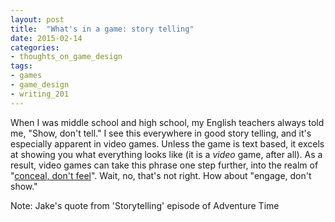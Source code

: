 ```yaml
---
layout: post
title:  "What's in a game: story telling"
date: 2015-02-14
categories:
- thoughts_on_game_design
tags:
- games
- game_design
- writing_201
---
```


When I was middle school and high school, my English teachers always told me, "Show, don't tell." I see this everywhere in good story telling, and it's especially apparent in video games. Unless the game is text based, it excels at showing you what everything looks like (it is a *video* game, after all). As a result, video games can take this phrase one step further, into the realm of "[conceal, don't feel][frozen-video]". Wait, no, that's not right. How about "engage, don't show."

[frozen-video]: http://youtu.be/EgMN0Cfh-aQ?t=2m28s

Note: Jake's quote from 'Storytelling' episode of Adventure Time